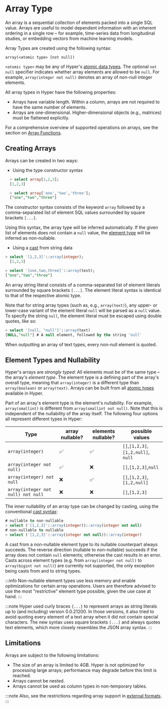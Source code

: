 # Array Type

An array is a sequential collection of elements packed into a single SQL value.
Arrays are useful to model dependent information with an inherent ordering in a single row – for example, time-series data from longitudinal studies, or embedding vectors from machine learning models. 

Array Types are created using the following syntax:

```
array(<atomic type> [not null])
```

`<atomic type>` may be any of Hyper's [atomic data types](./index.md#atomic-types).
The optional `not null` specifier indicates whether array elements are allowed to be `null`. 
For example, `array(integer not null)` denotes an array of non-null integer elements. 

All array types in Hyper have the following properties:
 - Arrays have variable length. Within a column, arrays are not required to have the same number of elements.
 - Arrays are one-dimensional. Higher-dimensional objects (e.g., matrices) must be flattened explicitly.

For a comprehensive overview of supported operations on arrays, see the section on [Array Functions](../scalar_func/arrays.md).

## Creating Arrays

Arrays can be created in two ways:

 - Using the type constructor syntax
 ```sql
   > select array[1,2,3];
   [1,2,3]

   > select array['one','two','three'];
   ["one","two","three"]
 ```

 The constructor syntax consists of the keyword `array` followed by a comma-separated list of element SQL values surrounded by square brackets `[...]`.

 Using this syntax, the array type will be inferred automatically. 
 If the given list of elements does not contain a `null` value, the [element type](#element-types-and-nullability) will be inferred as non-nullable.

 - Using a [cast](../scalar_func/conversion.md) from string data
 ```sql
 > select '[1,2,3]'::array(integer);
   [1,2,3]

 > select '[one,two,three]'::array(text);
 ["one","two","three"] 
 ```

 An array string literal consists of a comma-separated list of element literals surrounded by square brackets `[...]`.
 The element literal syntax is identical to that of the respective atomic type.

 Note that for string array types (such as, e.g., `array(text)`), any upper- or lower-case variant of the element literal `null` will be parsed as a `null` value.
 To specify the string `null`, the element literal must be escaped using double quotes, like so:
 ```sql 
 > select '[null, "null"]'::array(text)
 [NULL,"null"] # A null element, followed by the string 'null'
 ```

When outputting an array of text types, every non-null element is quoted.
 
## Element Types and Nullability

Hyper's arrays are _strongly typed_:
All elements must be of the same type – the array's _element type_.
The element type is a defining part of the array's overall type, meaning that `array(integer)` is a different type than `array(boolean)` or `array(text)`.
Arrays can be built from all [atomic types](./index.md) available in Hyper.

Part of an array's element type is the element's nullability. 
For example, `array(smallint)` is different from `array(smallint not null)`.
Note that this is independent of the nullability of the array itself.
The following four options all represent different types in Hyper:

|Type|array nullable?|elements nullable?| possible values|
|---|---|---|---|
|`array(integer)`|✅|✅|`[]`,`[1,2,3]`,`[1,2,null]`, `null`|
|`array(integer not null)`|✅|❌|`[]`,`[1,2,3]`,`null`|
|`array(integer) not null`|❌|✅|`[]`,`[1,2,3]`,`[1,2,null]`|
|`array(integer not null) not null`|❌|❌|`[]`,`[1,2,3]`|

The inner nullability of an array type can be changed by casting, using the conventional [cast syntax](../scalar_func/conversion.md):

```sql
# nullable to non-nullable
> select ('[1,2,3]'::array(integer))::array(integer not null)
# non-nullable to nullable
> select ('[1,2,3]'::array(integer not null))::array(integer)
```

A cast from a non-nullable element type to its nullable counterpart always succeeds.
The reverse direction (nullable to non-nullable) succeeds if the array does not contain `null` elements; otherwise the cast results in an error.
Casts across element types (e.g. from `array(integer not null)` to `array(bigint not null)`) are currently not supported, the only exception being casts from and to string types.

:::info
Non-nullable element types use less memory and enable optimizations for certain array operations. Users are therefore advised to use the most "restrictive" element type possible, given the use case at hand. 
:::

:::note
Hyper used curly braces `{...}` to represent arrays as string literals up to (and including) version 0.0.21200. In those versions, it also tried to avoid quoting every element of a text array when it did not contain special characters.
The new syntax uses square brackets `[...]` and always quotes text elements, which more closely resembles the JSON array syntax.
:::

## Limitations

Arrays are subject to the following limitations:

- The size of an array is limited to 4GB. Hyper is not optimized for processing large arrays; performance may degrade before this limit is reached.
- Arrays cannot be nested.
- Arrays cannot be used as column types in non-temporary tables.

:::note
Also, see the restrictions regarding array support in [external formats](../external/formats.md).
:::
